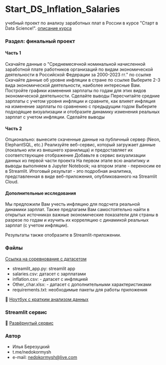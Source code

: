 # Start_DS_Inflation_Salaries
учебный проект по анализу заработных плат в России в курсе "Старт в Data Science!".
[описание курса](https://stepik.org/course/194633/info)

### Раздел: финальный проект

#### Часть 1
Скачайте данные о "Среднемесячной номинальной начисленной заработной плате работников организаций по видам экономической деятельности в Российской Федерации за 2000-2023 гг." по ссылке
Скачайте данные об уровне инфляции в стране по ссылке
Выберите 2-3 вида экономической деятельности, наиболее интересные Вам. Постройте графики изменения зарплаты по годам для этих видов экономической деятельности. Сделайте выводы
Пересчитайте средние зарплаты с учетом уровня инфляции и сравните, как влияет инфляция на изменение зарплаты по сравнению с предыдущим годом
Выберите подходящие визуализации и отобразите динамику изменения реальных зарплат с учетом инфляции. Сделайте выводы

#### Часть 2
Опционально: вынесите скаченные данные на публичный сервер (Neon, ElephantSQL, etc.)
Реализуйте веб-сервис, который загружает данные (локально или из внешнего хранилища) и предоставляет их соответствующее отображение
Добавьте в сервис визуализации данных из первой части проекта
На первом этапе всю аналитику и выводы выполняем в Jupyter Notebook; на втором этапе - переносим ее в Streamlit.
Итоговый результат - это подробная аналитика, представленная в виде веб-приложения, опубликованного на Streamlit Cloud.

#### Дополнительные исследования
Мы предложили Вам учесть инфляцию для подсчета реальной динамики зарплат. Также предлагаем Вам самостоятельно найти в открытых источниках важные экономические показатели для страны в разрезе по годам и изучить их корреляцию с динамикой реальных зарплат (с учетом инфляции). 

Результаты также отобразите в Streamlit-приложении.

### Файлы
[Ссылка на соревнование с датасетом](https://www.kaggle.com/competitions/playground-series-s4e4/data)
- streamlit_app.py: streamlit app
- salaries.csv: датасет с зарплатами
- inflation.csv: - датасет с инфляцией
- Other_char.xlsx: - датасет с дополнительными характеристиками
- requirements.txt: необходимые пакеты для работы приложения

🔭 [Ноутбук с кратким анализом данных](https://github.com/nedokormysh/Start_DS_Inflation_Salaries/blob/main/Start_DS_final.ipynb)

### Streamlit сервис
🔭 [Развёрнутый сервис](https://simpleabalonepresentatiom.streamlit.app) 

### Автор 
* Илья Березуцкий
* t.me/nedokormysh
* e-mail: nedokormysh@live.com
